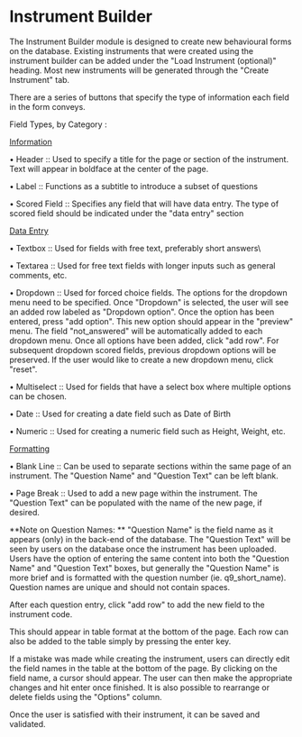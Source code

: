 # Instrument Builder

The Instrument Builder module is designed to create new behavioural forms on the database. Existing instruments that were created using the instrument builder can be added under the "Load Instrument (optional)" heading. Most new instruments will be generated through the "Create Instrument" tab.

There are a series of buttons that specify the type of information each field in the form conveys.

Field Types, by Category :

<u>Information</u>

  • Header :: Used to specify a title for the page or section of the instrument. Text will appear in boldface at the center of the page.

  • Label :: Functions as a subtitle to introduce a subset of questions

  • Scored Field :: Specifies any field that will have data entry. The type of scored field should be indicated under the "data entry" section

<u>Data Entry</u>

• Textbox :: Used for fields with free text, preferably short answers\

• Textarea :: Used for free text fields with longer inputs such as general comments, etc.

• Dropdown :: Used for forced choice fields. The options for the dropdown menu need to be specified.  Once "Dropdown" is selected, the user will see an added row labeled as "Dropdown option". Once the option has been entered, press "add option". This new option should appear in the "preview" menu. The field "not_answered" will be automatically added to each dropdown menu. Once all options have been added, click "add row". For subsequent dropdown scored fields, previous dropdown options will be preserved. If the user would like to create a new dropdown menu, click "reset".

• Multiselect :: Used for fields that have a select box where multiple options can be chosen.

• Date :: Used for creating a date field such as Date of Birth

• Numeric :: Used for creating a numeric field such as Height, Weight, etc.

<u>Formatting</u>

• Blank Line :: Can be used to separate sections within the same page of an instrument. The "Question Name" and "Question Text" can be left blank.

• Page Break :: Used to add a new page within the instrument. The "Question Text" can be populated with the name of the new page, if desired.

**Note on Question Names: **
"Question Name" is the field name as it appears (only) in the back-end of the database. The "Question Text" will be seen by users on the database once the instrument has been uploaded. Users have the option of entering the same content into both the "Question Name" and "Question Text" boxes, but generally the "Question Name" is more brief and is formatted with the question number (ie. q9_short_name). Question names are unique and should not contain spaces. 

After each question entry, click "add row" to add the new field to the instrument code.

This should appear in table format at the bottom of the page. Each row can also be added to the table simply by pressing the enter key.

If a mistake was made while creating the instrument, users can directly edit the field names in the table at the bottom of the page. By clicking on the field name, a cursor should appear. The user can then make the appropriate changes and hit enter once finished. It is also possible to rearrange or delete fields using the "Options" column.

Once the user is satisfied with their instrument, it can be saved and validated.
